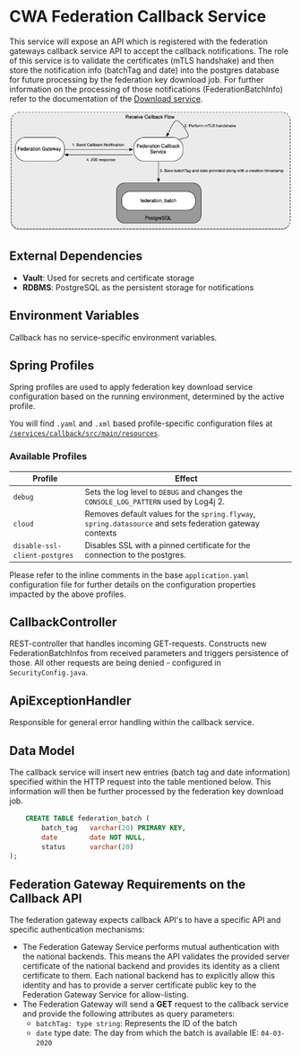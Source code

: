 # CWA Federation Callback Service

This service will expose an API which is registered with the federation gateways callback service API to accept the callback notifications.
The role of this service is to validate the certificates (mTLS handshake) and then store the notification info (batchTag and date) into the postgres database for future processing by the federation key download job.
For further information on the processing of those notifications (FederationBatchInfo) refer to the documentation of the [Download service](FEDERATION-DOWNLOAD.md).

![Callback Flow Diagram](./images/callback-flow.png)

## External Dependencies

- **Vault**: Used for secrets and certificate storage
- **RDBMS**: PostgreSQL as the persistent storage for notifications

## Environment Variables

Callback has no service-specific environment variables.

## Spring Profiles

Spring profiles are used to apply federation key download service configuration based on the running environment, determined by the active profile.

You will find `.yaml` and `.xml` based profile-specific configuration files at [`/services/callback/src/main/resources`](/services/callback/src/main/resources).

### Available Profiles

Profile                                           | Effect
--------------------------------------------------|-------------
`debug`                                           | Sets the log level to `DEBUG` and changes the `CONSOLE_LOG_PATTERN` used by Log4j 2.
`cloud`                                           | Removes default values for the `spring.flyway`, `spring.datasource` and sets federation gateway contexts
`disable-ssl-client-postgres`                     | Disables SSL with a pinned certificate for the connection to the postgres.

Please refer to the inline comments in the base `application.yaml` configuration file for further details on the configuration properties impacted by the above profiles.

## CallbackController

REST-controller that handles incoming GET-requests. Constructs new FederationBatchInfos from received parameters and triggers persistence of those.
All other requests are being denied - configured in `SecurityConfig.java`.

## ApiExceptionHandler

Responsible for general error handling within the callback service.

## Data Model

The callback service will insert new entries (batch tag and date information) specified within the HTTP request into the table mentioned below. This information will then be further processed by the federation key download job.

```sql
    CREATE TABLE federation_batch (
        batch_tag   varchar(20) PRIMARY KEY,
        date        date NOT NULL,
        status      varchar(20)
);
```

## Federation Gateway Requirements on the Callback API

The federation gateway expects callback API's to have a specific API and specific authentication mechanisms:

- The Federation Gateway Service performs mutual authentication with the national backends. This means the API validates the provided server certificate of the national backend and provides its identity as a client certificate to them. Each national backend has to explicitly allow this identity and has to provide a server certificate public key to the Federation Gateway Service for allow-listing.
- The Federation Gateway will send a **GET** request to the callback service and provide the following attributes as query parameters:
  - `batchTag: type string`: Represents the ID of the batch
  - `date` type date: The day from which the batch is available IE: `04-03-2020`

